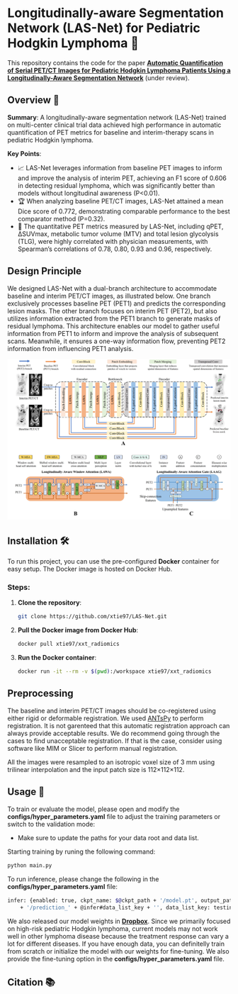 # Longitudinally-aware Segmentation Network (LAS-Net) for Pediatric Hodgkin Lymphoma :bookmark_tabs:

This repository contains the code for the paper [**Automatic Quantification of Serial PET/CT Images for Pediatric Hodgkin Lymphoma Patients Using a Longitudinally-Aware Segmentation Network**](https://arxiv.org/abs/2404.08611) (under review). 

## Overview :mag_right:
**Summary**: 
A longitudinally-aware segmentation network (LAS-Net) trained on multi-center clinical trial data achieved high performance in automatic quantification of PET metrics for baseline and interim-therapy scans in pediatric Hodgkin lymphoma. 

**Key Points**:
- :chart_with_upwards_trend: LAS-Net leverages information from baseline PET images to inform and improve the analysis of interim PET, achieving an F1 score of 0.606 in detecting residual lymphoma, which was significantly better than models without longitudinal awareness (P<0.01).
- :trophy: When analyzing baseline PET/CT images, LAS-Net attained a mean Dice score of 0.772, demonstrating comparable performance to the best comparator method (P=0.32).
- :medal_sports: The quantitative PET metrics measured by LAS-Net, including qPET, ∆SUVmax, metabolic tumor volume (MTV) and total lesion glycolysis (TLG), were highly correlated with physician measurements, with Spearman’s correlations of 0.78, 0.80, 0.93 and 0.96, respectively. 

## Design Principle
We designed LAS-Net with a dual-branch architecture to accommodate baseline and interim PET/CT images, as illustrated below. One branch exclusively processes baseline PET (PET1) and predicts the corresponding lesion masks. The other branch focuses on interim PET (PET2), but also utilizes information extracted from the PET1 branch to generate masks of residual lymphoma. This architecture enables our model to gather useful information from PET1 to inform and improve the analysis of subsequent scans. Meanwhile, it ensures a one-way information flow, preventing PET2 information from influencing PET1 analysis. 

![LASNet Architecture](./images/lasnet_model.jpg)



## Installation 🛠

To run this project, you can use the pre-configured **Docker** container for easy setup. The Docker image is hosted on Docker Hub.

### Steps:

1. **Clone the repository**:
   ```bash
   git clone https://github.com/xtie97/LAS-Net.git
   ```
2. **Pull the Docker image from Docker Hub**:
    ```bash
   docker pull xtie97/xxt_radiomics
   ```
3. **Run the Docker container**:
   ```bash
   docker run -it --rm -v $(pwd):/workspace xtie97/xxt_radiomics
   ```
   
## Preprocessing 
The baseline and interim PET/CT images should be co-registered using either rigid or deformable registration. We used [ANTsPy](https://github.com/ANTsX/ANTsPy) to perform registration. It is not garenteed that this automatic registration approach can always provide acceptable results. We do recommend going through the cases to find unacceptable registration. If that is the case, consider using software like MIM or Slicer to perform manual registration. 

All the images were resampled to an isotropic voxel size of 3 mm using trilinear interpolation and the input patch size is 112×112×112.


## Usage 🚀
To train or evaluate the model, please open and modify the **configs/hyper_parameters.yaml** file to adjust the training parameters or switch to the validation mode:
   - Make sure to update the paths for your data root and data list.

Starting training by runing the following command:
```bash
python main.py
```
To run inference, please change the following in the **configs/hyper_parameters.yaml** file:
```bash
infer: {enabled: true, ckpt_name: $@ckpt_path + '/model.pt', output_path: $@bundle_root
    + '/prediction_' + @infer#data_list_key + '', data_list_key: testing}  
```

We also released our model weights in [**Dropbox**](https://www.dropbox.com/scl/fo/6ihu7tjk2yqe75bylyy0t/h?rlkey=sbuaip5qy0ep6mukcne9nwlxe&dl=0). Since we primarily focused on high-risk pediatric Hodgkin lymphoma, current models may not work well in other lymphoma disease because the treatment response can vary a lot for different diseases. If you have enough data, you can definitelly train from scratch or initialize the model with our weights for fine-tuning. We also provide the fine-tuning option in the **configs/hyper_parameters.yaml** file. 

## Citation 📚



